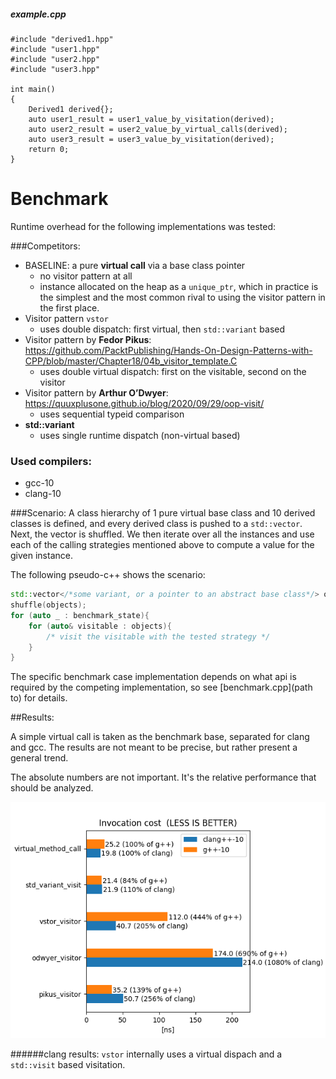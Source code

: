 
##### example.cpp
```
#include "derived1.hpp"
#include "user1.hpp"
#include "user2.hpp"
#include "user3.hpp"

int main()
{
    Derived1 derived{};
    auto user1_result = user1_value_by_visitation(derived);
    auto user2_result = user2_value_by_virtual_calls(derived);
    auto user3_result = user3_value_by_visitation(derived);
    return 0;
}

```
# Benchmark
Runtime overhead for the following implementations was tested:

###Competitors:

- BASELINE: a pure **virtual call** via a base class pointer
  - no visitor pattern at all 
  - instance allocated on the heap as a ```unique_ptr```, which in practice is the simplest and the most common rival to
  using the visitor pattern in the first place.
- Visitor pattern ```vstor```
  - uses double dispatch: first virtual, then ```std::variant``` based
- Visitor pattern by **Fedor Pikus**: https://github.com/PacktPublishing/Hands-On-Design-Patterns-with-CPP/blob/master/Chapter18/04b_visitor_template.C
    - uses double virtual dispatch: first on the visitable, second on the visitor
- Visitor pattern by  **Arthur O’Dwyer**: https://quuxplusone.github.io/blog/2020/09/29/oop-visit/
    - uses sequential typeid comparison
- **std::variant**
    - uses single runtime dispatch (non-virtual based)
  
### Used compilers:
- gcc-10
- clang-10

###Scenario:
A class hierarchy of 1 pure virtual base class and 10 derived classes is defined,
and every derived class is pushed to a ```std::vector```. Next, the vector is shuffled.
We then iterate over all the instances and use each of the calling strategies mentioned 
above to compute a value for the given instance.

The following pseudo-c++ shows the scenario:
```c++
std::vector</*some variant, or a pointer to an abstract base class*/> objects{};
shuffle(objects);
for (auto _ : benchmark_state){
    for (auto& visitable : objects){
        /* visit the visitable with the tested strategy */
    }
}
```

The specific benchmark case implementation depends on what api is required by the competing
implementation, so see [benchmark.cpp](path to) for details.

##Results:

A simple virtual call is taken as the benchmark base, separated for clang and gcc. The results are
not meant to be precise, but rather present a general trend.

The absolute numbers are not important. It's the relative performance that should be analyzed.

![vstor_benchmark_results](benchmark/benchmark_chart.png)


######clang results:
```vstor``` internally uses a virtual dispach and a ```std::visit``` based visitation.

